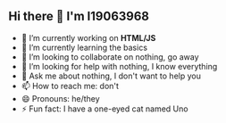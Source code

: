 ## Hi there 👋 I'm l19063968

- 🔭 I’m currently working on **HTML/JS**
- 🌱 I’m currently learning the basics
- 👯 I’m looking to collaborate on nothing, go away
- 🤔 I’m looking for help with nothing, I know everything
- 💬 Ask me about nothing, I don't want to help you
- 📫 How to reach me: don't
- 😄 Pronouns: he/they
- ⚡ Fun fact: I have a one-eyed cat named Uno 

<!--
Lo, if you want to update the README.md on your GitHub profile, do it here.

If you want to learn more hwo to style this, Google: "Markdown Basics"

If you want to push changes to your github profile:
    - open commit window (alt+0)
    - select the checkbox next to "README.MD"
    - update the commit message
    - press "Commit and Push..."
    - keep pressing "Push" until README.MD changes aren't showing

-Harry
-->